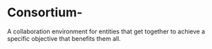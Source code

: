 # Consortium-
A collaboration environment for entities that get together to achieve a specific objective that benefits them all.
